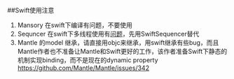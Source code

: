 
##Swift使用注意

1. Mansory 在swift下编译有问题，不要使用
2. Sequncer 在swift下多线程使用有[问题](https://github.com/berzniz/Sequencer/issues/5)，先用SwiftSequencer替代
3. Mantle 的model 继承，请直接用objc来继承，用swift继承有些bug，而且Mantle作者也不准备让Mantle和Swift更好的工作，该作者准备Swift下静态的机制实现binding，而不是现在的dynamic property https://github.com/Mantle/Mantle/issues/342